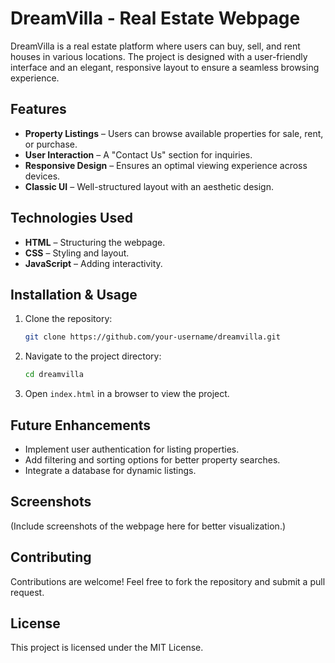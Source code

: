 # DreamVilla - Real Estate Webpage

DreamVilla is a real estate platform where users can buy, sell, and rent houses in various locations. The project is designed with a user-friendly interface and an elegant, responsive layout to ensure a seamless browsing experience.

## Features
- **Property Listings** – Users can browse available properties for sale, rent, or purchase.
- **User Interaction** – A "Contact Us" section for inquiries.
- **Responsive Design** – Ensures an optimal viewing experience across devices.
- **Classic UI** – Well-structured layout with an aesthetic design.

## Technologies Used
- **HTML** – Structuring the webpage.
- **CSS** – Styling and layout.
- **JavaScript** – Adding interactivity.

## Installation & Usage
1. Clone the repository:
   ```sh
   git clone https://github.com/your-username/dreamvilla.git
   ```
2. Navigate to the project directory:
   ```sh
   cd dreamvilla
   ```
3. Open `index.html` in a browser to view the project.

## Future Enhancements
- Implement user authentication for listing properties.
- Add filtering and sorting options for better property searches.
- Integrate a database for dynamic listings.

## Screenshots
(Include screenshots of the webpage here for better visualization.)

## Contributing
Contributions are welcome! Feel free to fork the repository and submit a pull request.

## License
This project is licensed under the MIT License.
